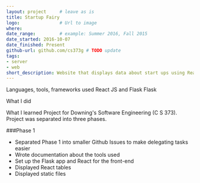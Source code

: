 ```yaml
---
layout: project		# leave as is
title: Startup Fairy
logo: 				# Url to image
where: 
date_range:			# example: Summer 2016, Fall 2015
date_started: 2016-10-07
date_finished: Present
github-url: github.com/cs373g # TODO update
tags:
- server
- web
short_description: Website that displays data about start ups using ReactJS and Flask
---
```


Languages, tools, frameworks used
React JS and Flask
Flask


What I did

What I learned
Project for Downing's Software Engineering (C S 373). Project was separated into three phases.

###Phase 1
- Separated Phase 1 into smaller Github Issues to make delegating tasks easier
- Wrote documentation about the tools used
- Set up the Flask app and React for the front-end
- Displayed React tables
- Displayed static files
